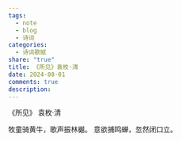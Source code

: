 ```yaml
---
tags:
  - note
  - blog
  - 诗词
categories:
  - 诗词歌赋
share: "true"
title: 《所见》袁枚·清
date: 2024-08-01
comments: true
description: 
---
```

《所见》
袁枚·清

牧童骑黄牛，歌声振林樾。
意欲捕鸣蝉，忽然闭口立。